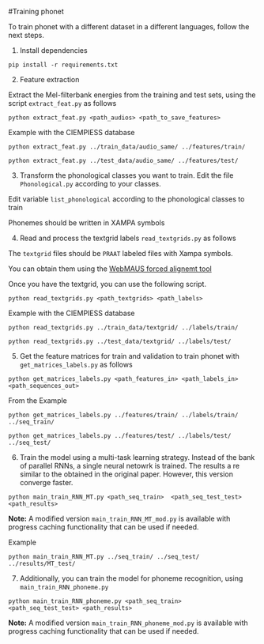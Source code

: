 #Training phonet

To train phonet with a different dataset in a different languages, follow the next steps.

1. Install dependencies 

```pip install -r requirements.txt```

2. Feature extraction

Extract the Mel-filterbank energies from the training and test sets, using the script ```extract_feat.py``` as follows

```python extract_feat.py <path_audios> <path_to_save_features>```

Example with the CIEMPIESS database

```python extract_feat.py ../train_data/audio_same/ ../features/train/```

```python extract_feat.py ../test_data/audio_same/ ../features/test/```


3. Transform the phonological classes you want to train. Edit the file ```Phonological.py``` according to your classes. 

Edit variable ```list_phonological``` according to the phonological classes to train

Phonemes should be written in XAMPA symbols


4. Read and process the textgrid labels ```read_textgrids.py``` as follows

The ```textgrid``` files should be ```PRAAT``` labeled files with Xampa symbols.

You can obtain them using the [WebMAUS forced alignemt tool](https://clarin.phonetik.uni-muenchen.de/BASWebServices/interface/WebMAUSBasic)

Once you have the textgrid, you can use the following script.

```python read_textgrids.py <path_textgrids> <path_labels>```


Example with the CIEMPIESS database

```python read_textgrids.py ../train_data/textgrid/ ../labels/train/```

```python read_textgrids.py ../test_data/textgrid/ ../labels/test/```

5. Get the feature matrices for train and validation to train phonet with ```get_matrices_labels.py``` as follows

```python get_matrices_labels.py <path_features_in> <path_labels_in> <path_sequences_out>```

From the Example

```python get_matrices_labels.py ../features/train/ ../labels/train/ ../seq_train/```

```python get_matrices_labels.py ../features/test/ ../labels/test/ ../seq_test/```



6. Train the model using a multi-task learning strategy. Instead of the bank of parallel RNNs, a single neural netowrk is trained.
The results a re similar to the obtained in the original paper. However, this version converge faster.

```python main_train_RNN_MT.py <path_seq_train>  <path_seq_test_test> <path_results>```

**Note:** A modified version `main_train_RNN_MT_mod.py` is available with progress caching functionality that can be used if needed.

Example

```python main_train_RNN_MT.py ../seq_train/ ../seq_test/ ../results/MT_test/```


7. Additionally, you can train the model for phoneme recognition, using ```main_train_RNN_phoneme.py```

```python main_train_RNN_phoneme.py <path_seq_train>  <path_seq_test_test> <path_results>```

**Note:** A modified version `main_train_RNN_phoneme_mod.py` is available with progress caching functionality that can be used if needed.


